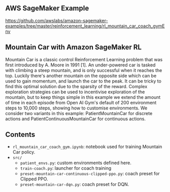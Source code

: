 ## AWS SageMaker Example 
https://github.com/awslabs/amazon-sagemaker-examples/tree/master/reinforcement_learning/rl_mountain_car_coach_gymEnv
## Mountain Car with Amazon SageMaker RL

Mountain Car is a classic control Reinforcement Learning problem that was first introduced by A. Moore in 1991 [1]. An under-powered car is tasked with climbing a steep mountain, and is only successful when it reaches the top. Luckily there's another mountain on the opposite side which can be used to gain momentum, and launch the car to the peak. It can be tricky to find this optimal solution due to the sparsity of the reward. Complex exploration strategies can be used to incentivise exploration of the mountain, but to keep things simple in this example we extend the amount of time in each episode from Open AI Gym's default of 200 environment steps to 10,000 steps, showing how to customise environments. We consider two variants in this example: PatientMountainCar for discrete actions and PatientContinuousMountainCar for continuous actions.

## Contents

* `rl_mountain_car_coach_gym.ipynb`: notebook used for training Mountain Car policy.
* `src/`
  * `patient_envs.py`: custom environments defined here.
  * `train-coach.py`: launcher for coach training
  * `preset-mountain-car-continuous-clipped-ppo.py`: coach preset for Clipped PPO.
  * `preset-mountain-car-dqn.py`: coach preset for DQN.
